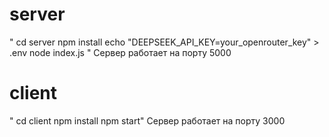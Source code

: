 # server
  " cd server
  npm install
  echo "DEEPSEEK_API_KEY=your_openrouter_key" > .env
  node index.js " 
Сервер работает на порту 5000
# client
" cd client
npm install
npm start" 
Сервер работает на порту 3000

